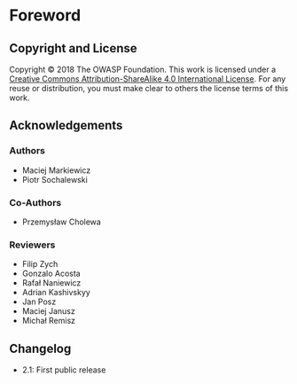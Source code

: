 # Foreword

## Copyright and License

Copyright © 2018 The OWASP Foundation. This work is licensed under a [Creative Commons Attribution-ShareAlike 4.0 International License](https://creativecommons.org/licenses/by-sa/4.0/). For any reuse or distribution, you must make clear to others the license terms of this work.

## Acknowledgements

### Authors

* Maciej Markiewicz
* Piotr Sochalewski

### Co-Authors

* Przemysław Cholewa

### Reviewers

* Filip Zych
* Gonzalo Acosta
* Rafał Naniewicz
* Adrian Kashivskyy
* Jan Posz
* Maciej Janusz
* Michał Remisz

## Changelog

* 2.1: First public release
